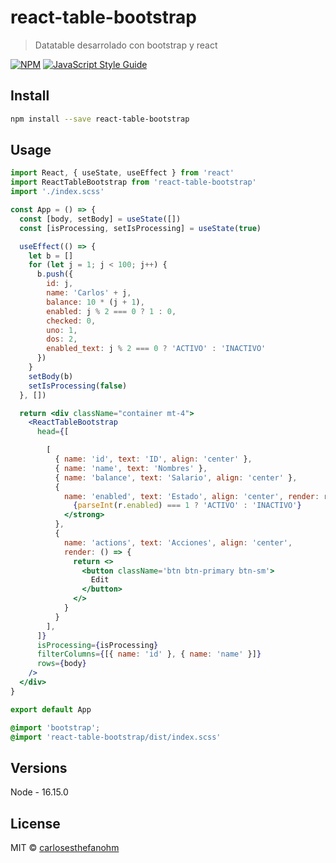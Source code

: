 # react-table-bootstrap

> Datatable desarrolado con bootstrap y react

[![NPM](https://img.shields.io/npm/v/react-table-bootstrap.svg)](https://www.npmjs.com/package/react-table-bootstrap) [![JavaScript Style Guide](https://img.shields.io/badge/code_style-standard-brightgreen.svg)](https://standardjs.com)

## Install

```bash
npm install --save react-table-bootstrap
```

## Usage

```jsx
import React, { useState, useEffect } from 'react'
import ReactTableBootstrap from 'react-table-bootstrap'
import './index.scss'

const App = () => {
  const [body, setBody] = useState([])
  const [isProcessing, setIsProcessing] = useState(true)

  useEffect(() => {
    let b = []
    for (let j = 1; j < 100; j++) {
      b.push({
        id: j,
        name: 'Carlos' + j,
        balance: 10 * (j + 1),
        enabled: j % 2 === 0 ? 1 : 0,
        checked: 0,
        uno: 1,
        dos: 2,
        enabled_text: j % 2 === 0 ? 'ACTIVO' : 'INACTIVO'
      })
    }
    setBody(b)
    setIsProcessing(false)
  }, [])

  return <div className="container mt-4">
    <ReactTableBootstrap
      head={[

        [
          { name: 'id', text: 'ID', align: 'center' },
          { name: 'name', text: 'Nombres' },
          { name: 'balance', text: 'Salario', align: 'center' },
          {
            name: 'enabled', text: 'Estado', align: 'center', render: r => <strong className={'text-' + (parseInt(r.enabled) === 1 ? 'success' : 'danger')}>
              {parseInt(r.enabled) === 1 ? 'ACTIVO' : 'INACTIVO'}
            </strong>
          },
          {
            name: 'actions', text: 'Acciones', align: 'center',
            render: () => {
              return <>
                <button className='btn btn-primary btn-sm'>
                  Edit
                </button>
              </>
            }
          }
        ],
      ]}
      isProcessing={isProcessing}
      filterColumns={[{ name: 'id' }, { name: 'name' }]}
      rows={body}
    />
  </div>
}

export default App
```

```scss
@import 'bootstrap';
@import 'react-table-bootstrap/dist/index.scss'
```

## Versions
Node - 16.15.0

## License

MIT © [carlosesthefanohm](https://github.com/carlosesthefanohm)
